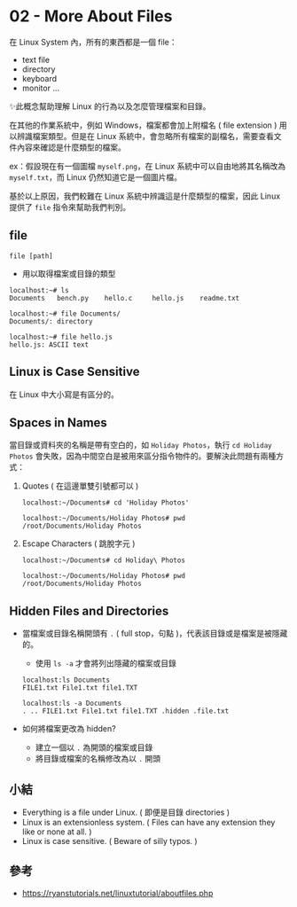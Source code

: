 # 02 - More About Files
在 Linux System 內，所有的東西都是一個 file：
* text file
* directory
* keyboard
* monitor
...

✨此概念幫助理解 Linux 的行為以及怎麼管理檔案和目錄。

在其他的作業系統中，例如 Windows，檔案都會加上附檔名 ( file extension ) 用以辨識檔案類型。但是在 Linux 系統中，會忽略所有檔案的副檔名，需要查看文件內容來確認是什麼類型的檔案。

ex：假設現在有一個圖檔 `myself.png`，在 Linux 系統中可以自由地將其名稱改為 `myself.txt`，而 Linux 仍然知道它是一個圖片檔。

基於以上原因，我們較難在 Linux 系統中辨識這是什麼類型的檔案，因此 Linux 提供了 `file` 指令來幫助我們判別。

## file
```
file [path]
```
* 用以取得檔案或目錄的類型

```
localhost:~# ls
Documents   bench.py    hello.c     hello.js    readme.txt

localhost:~# file Documents/
Documents/: directory

localhost:~# file hello.js
hello.js: ASCII text
```

## Linux is Case Sensitive
在 Linux 中大小寫是有區分的。

## Spaces in Names
當目錄或資料夾的名稱是帶有空白的，如 `Holiday Photos`，執行 `cd Holiday Photos` 會失敗，因為中間空白是被用來區分指令物件的。要解決此問題有兩種方式：

1. Quotes ( 在這邊單雙引號都可以 )
    ```
    localhost:~/Documents# cd 'Holiday Photos'

    localhost:~/Documents/Holiday Photos# pwd
    /root/Documents/Holiday Photos
    ```

2. Escape Characters ( 跳脫字元 )
    ```
    localhost:~/Documents# cd Holiday\ Photos

    localhost:~/Documents/Holiday Photos# pwd
    /root/Documents/Holiday Photos
    ```

## Hidden Files and Directories
* 當檔案或目錄名稱開頭有 `.` ( full stop，句點 )，代表該目錄或是檔案是被隱藏的。
    * 使用 `ls -a` 才會將列出隱藏的檔案或目錄
    ```
    localhost:ls Documents
    FILE1.txt File1.txt file1.TXT

    localhost:ls -a Documents
    . .. FILE1.txt File1.txt file1.TXT .hidden .file.txt
    ```

* 如何將檔案更改為 hidden?
    * 建立一個以 `.` 為開頭的檔案或目錄
    * 將目錄或檔案的名稱修改為以 `.` 開頭

## 小結
* Everything is a file under Linux. ( 即便是目錄 directories )
* Linux is an extensionless system. ( Files can have any extension they like or none at all. )
* Linux is case sensitive. ( Beware of silly typos. )
    

## 參考
* https://ryanstutorials.net/linuxtutorial/aboutfiles.php